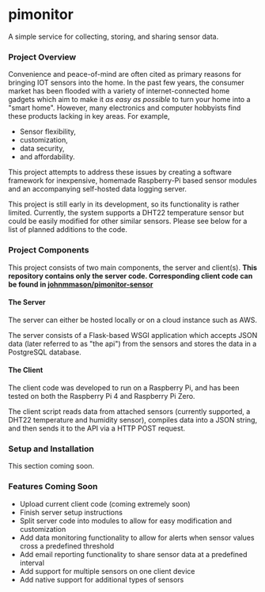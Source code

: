 # pimonitor
A simple service for collecting, storing, and sharing sensor data.

### Project Overview

Convenience and peace-of-mind are often cited as primary reasons for bringing IOT sensors into the home.  In the past few years, the consumer market has been flooded with a variety of internet-connected home gadgets which aim to make it *as easy as possible* to turn your home into a "smart home".  However, many electronics and computer hobbyists find these products lacking in key areas.  For example,

* Sensor flexibility,
* customization,
* data security,
* and affordability.

This project attempts to address these issues by creating a software framework for inexpensive, homemade Raspberry-Pi based sensor modules and an accompanying self-hosted data logging server.

This project is still early in its development, so its functionality is rather limited.  Currently, the system supports a DHT22 temperature sensor but could be easily modified for other similar sensors.  Please see below for a list of planned additions to the code.

### Project Components

This project consists of two main components, the server and client(s).  **This repository contains only the server code.  Corresponding client code can be found in [johnmmason/pimonitor-sensor](https://github.com/johnmmason/pimonitor-sensor)**

#### The Server

The server can either be hosted locally or on a cloud instance such as AWS.

The server consists of a Flask-based WSGI application which accepts JSON data (later referred to as "the api") from the sensors and stores the data in a PostgreSQL database.

#### The Client

The client code was developed to run on a Raspberry Pi, and has been tested on both the Raspberry Pi 4 and Raspberry Pi Zero.

The client script reads data from attached sensors (currently supported, a DHT22 temperature and humidity sensor), compiles data into a JSON string, and then sends it to the API via a HTTP POST request.

### Setup and Installation

This section coming soon.

### Features Coming Soon

* Upload current client code (coming extremely soon)
* Finish server setup instructions
* Split server code into modules to allow for easy modification and customization
* Add data monitoring functionality to allow for alerts when sensor values cross a predefined threshold
* Add email reporting functionality to share sensor data at a predefined interval
* Add support for multiple sensors on one client device
* Add native support for additional types of sensors
